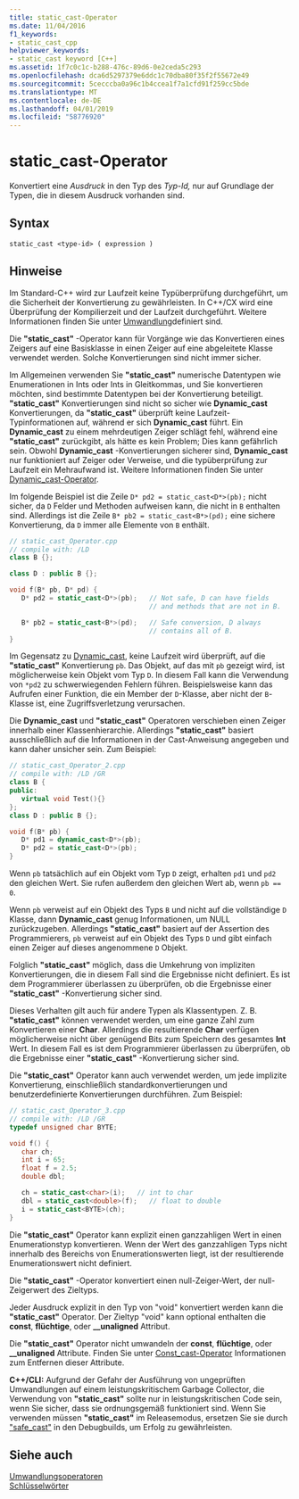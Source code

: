 ```yaml
---
title: static_cast-Operator
ms.date: 11/04/2016
f1_keywords:
- static_cast_cpp
helpviewer_keywords:
- static_cast keyword [C++]
ms.assetid: 1f7c0c1c-b288-476c-89d6-0e2ceda5c293
ms.openlocfilehash: dca6d5297379e6ddc1c70dba80f35f2f55672e49
ms.sourcegitcommit: 5cecccba0a96c1b4ccea1f7a1cfd91f259cc5bde
ms.translationtype: MT
ms.contentlocale: de-DE
ms.lasthandoff: 04/01/2019
ms.locfileid: "58776920"
---
```

# <a name="staticcast-operator"></a>static_cast-Operator

Konvertiert eine *Ausdruck* in den Typ des *Typ-Id,* nur auf Grundlage der Typen, die in diesem Ausdruck vorhanden sind.

## <a name="syntax"></a>Syntax

```
static_cast <type-id> ( expression )
```

## <a name="remarks"></a>Hinweise

Im Standard-C++ wird zur Laufzeit keine Typüberprüfung durchgeführt, um die Sicherheit der Konvertierung zu gewährleisten. In C++/CX wird eine Überprüfung der Kompilierzeit und der Laufzeit durchgeführt. Weitere Informationen finden Sie unter [Umwandlung](casting.md)definiert sind.

Die **"static_cast"** -Operator kann für Vorgänge wie das Konvertieren eines Zeigers auf eine Basisklasse in einen Zeiger auf eine abgeleitete Klasse verwendet werden. Solche Konvertierungen sind nicht immer sicher.

Im Allgemeinen verwenden Sie **"static_cast"** numerische Datentypen wie Enumerationen in Ints oder Ints in Gleitkommas, und Sie konvertieren möchten, sind bestimmte Datentypen bei der Konvertierung beteiligt. **"static_cast"** Konvertierungen sind nicht so sicher wie **Dynamic_cast** Konvertierungen, da **"static_cast"** überprüft keine Laufzeit-Typinformationen auf, während er sich **Dynamic_cast** führt. Ein **Dynamic_cast** zu einem mehrdeutigen Zeiger schlägt fehl, während eine **"static_cast"** zurückgibt, als hätte es kein Problem; Dies kann gefährlich sein. Obwohl **Dynamic_cast** -Konvertierungen sicherer sind, **Dynamic_cast** nur funktioniert auf Zeiger oder Verweise, und die typüberprüfung zur Laufzeit ein Mehraufwand ist. Weitere Informationen finden Sie unter [Dynamic_cast-Operator](../cpp/dynamic-cast-operator.md).

Im folgende Beispiel ist die Zeile `D* pd2 = static_cast<D*>(pb);` nicht sicher, da `D` Felder und Methoden aufweisen kann, die nicht in `B` enthalten sind. Allerdings ist die Zeile `B* pb2 = static_cast<B*>(pd);` eine sichere Konvertierung, da `D` immer alle Elemente von `B` enthält.

```cpp
// static_cast_Operator.cpp
// compile with: /LD
class B {};

class D : public B {};

void f(B* pb, D* pd) {
   D* pd2 = static_cast<D*>(pb);   // Not safe, D can have fields
                                   // and methods that are not in B.

   B* pb2 = static_cast<B*>(pd);   // Safe conversion, D always
                                   // contains all of B.
}
```

Im Gegensatz zu [Dynamic_cast](../cpp/dynamic-cast-operator.md), keine Laufzeit wird überprüft, auf die **"static_cast"** Konvertierung `pb`. Das Objekt, auf das mit `pb` gezeigt wird, ist möglicherweise kein Objekt vom Typ `D`. In diesem Fall kann die Verwendung von `*pd2` zu schwerwiegenden Fehlern führen. Beispielsweise kann das Aufrufen einer Funktion, die ein Member der `D`-Klasse, aber nicht der `B`-Klasse ist, eine Zugriffsverletzung verursachen.

Die **Dynamic_cast** und **"static_cast"** Operatoren verschieben einen Zeiger innerhalb einer Klassenhierarchie. Allerdings **"static_cast"** basiert ausschließlich auf die Informationen in der Cast-Anweisung angegeben und kann daher unsicher sein. Zum Beispiel:

```cpp
// static_cast_Operator_2.cpp
// compile with: /LD /GR
class B {
public:
   virtual void Test(){}
};
class D : public B {};

void f(B* pb) {
   D* pd1 = dynamic_cast<D*>(pb);
   D* pd2 = static_cast<D*>(pb);
}
```

Wenn `pb` tatsächlich auf ein Objekt vom Typ `D` zeigt, erhalten `pd1` und `pd2` den gleichen Wert. Sie rufen außerdem den gleichen Wert ab, wenn `pb == 0`.

Wenn `pb` verweist auf ein Objekt des Typs `B` und nicht auf die vollständige `D` Klasse, dann **Dynamic_cast** genug Informationen, um NULL zurückzugeben. Allerdings **"static_cast"** basiert auf der Assertion des Programmierers, `pb` verweist auf ein Objekt des Typs `D` und gibt einfach einen Zeiger auf dieses angenommene `D` Objekt.

Folglich **"static_cast"** möglich, dass die Umkehrung von impliziten Konvertierungen, die in diesem Fall sind die Ergebnisse nicht definiert. Es ist dem Programmierer überlassen zu überprüfen, ob die Ergebnisse einer **"static_cast"** -Konvertierung sicher sind.

Dieses Verhalten gilt auch für andere Typen als Klassentypen. Z. B. **"static_cast"** können verwendet werden, um eine ganze Zahl zum Konvertieren einer **Char**. Allerdings die resultierende **Char** verfügen möglicherweise nicht über genügend Bits zum Speichern des gesamtes **Int** Wert. In diesem Fall es ist dem Programmierer überlassen zu überprüfen, ob die Ergebnisse einer **"static_cast"** -Konvertierung sicher sind.

Die **"static_cast"** Operator kann auch verwendet werden, um jede implizite Konvertierung, einschließlich standardkonvertierungen und benutzerdefinierte Konvertierungen durchführen. Zum Beispiel:

```cpp
// static_cast_Operator_3.cpp
// compile with: /LD /GR
typedef unsigned char BYTE;

void f() {
   char ch;
   int i = 65;
   float f = 2.5;
   double dbl;

   ch = static_cast<char>(i);   // int to char
   dbl = static_cast<double>(f);   // float to double
   i = static_cast<BYTE>(ch);
}
```

Die **"static_cast"** Operator kann explizit einen ganzzahligen Wert in einen Enumerationstyp konvertieren. Wenn der Wert des ganzzahligen Typs nicht innerhalb des Bereichs von Enumerationswerten liegt, ist der resultierende Enumerationswert nicht definiert.

Die **"static_cast"** -Operator konvertiert einen null-Zeiger-Wert, der null-Zeigerwert des Zieltyps.

Jeder Ausdruck explizit in den Typ von "void" konvertiert werden kann die **"static_cast"** Operator. Der Zieltyp "void" kann optional enthalten die **const**, **flüchtige**, oder **__unaligned** Attribut.

Die **"static_cast"** Operator nicht umwandeln der **const**, **flüchtige**, oder **__unaligned** Attribute. Finden Sie unter [Const_cast-Operator](../cpp/const-cast-operator.md) Informationen zum Entfernen dieser Attribute.

**C++/CLI:** Aufgrund der Gefahr der Ausführung von ungeprüften Umwandlungen auf einem leistungskritischem Garbage Collector, die Verwendung von **"static_cast"** sollte nur in leistungskritischen Code sein, wenn Sie sicher, dass sie ordnungsgemäß funktioniert sind. Wenn Sie verwenden müssen **"static_cast"** im Releasemodus, ersetzen Sie sie durch ["safe_cast"](../extensions/safe-cast-cpp-component-extensions.md) in den Debugbuilds, um Erfolg zu gewährleisten.

## <a name="see-also"></a>Siehe auch

[Umwandlungsoperatoren](../cpp/casting-operators.md)<br/>
[Schlüsselwörter](../cpp/keywords-cpp.md)